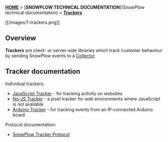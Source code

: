 [**HOME**](Home) > [**SNOWPLOW TECHNICAL DOCUMENTATION**](SnowPlow technical documentation) > [**Trackers**](trackers)

[[/images/1-trackers.png]] 

## Overview

**Trackers** are client- or server-side libraries which track customer behaviour by sending SnowPlow events to a [Collector](collectors).

## Tracker documentation

Individual trackers:

* [JavaScript Tracker](Javascript-Tracker) - for tracking activity on websites
* [No-JS Tracker](No-JS-Tracker) - a pixel tracker for web environments where JavaScript is not available
* [Arduino Tracker](Arduino-Tracker) - for tracking events from an IP-connected Arduino board

Protocol documentation:

* [SnowPlow Tracker Protocol](snowplow-tracker-protocol) 
